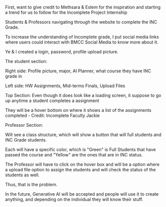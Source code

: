 First, want to give credit to Methsara & Eslem for the inspiration and starting a trend for us to follow for the Incomplete Project Internship 

Students & Professors navigating through the website to complete the INC Grade. 

To increase the understanding of Incomplete grade, I put social media links where users could interact with BMCC Social Media to know more about it. 

Ye & I created a login, password, profile upload picture. 

The student section:

Right side: Profile picture, major, AI Planner, what course they have INC grade in

Left side: HW Assignments, Mid-terms Finals, Upload Files 

Top Section: Even though it does look like a loading screen, it suppose to go up anytime a student completes a assignment 

They will be a hover bottom on where it shows a list of the assignments completed - Credit: Incomplete Faculty Jackie 

Professor Section:  

Will see a class structure, which will show a button that will full students and INC Grade students. 

Each will have a specific color, which is "Green" is Full Students that have passed the course and "Yellow" are the ones that are in INC status.

The Professor will have to click on the hover box and will be a option where a upload file option to assign the students and will check the status of the students as well. 

Thus, that is the problem. 

In the future, Generative AI will be accepted and people will use it to create anything, and depending on the individual they will know their stuff. 
